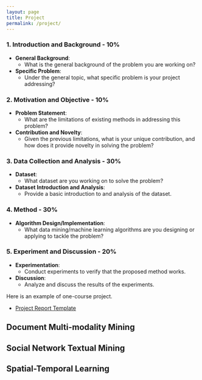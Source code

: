 ```yaml
---
layout: page
title: Project
permalink: /project/
---
```


### 1. Introduction and Background - 10%
- **General Background**: 
  - What is the general background of the problem you are working on?
- **Specific Problem**: 
  - Under the general topic, what specific problem is your project addressing?

### 2. Motivation and Objective - 10%
- **Problem Statement**: 
  - What are the limitations of existing methods in addressing this problem?
- **Contribution and Novelty**: 
  - Given the previous limitations, what is your unique contribution, and how does it provide novelty in solving the problem?

### 3. Data Collection and Analysis - 30%
- **Dataset**: 
  - What dataset are you working on to solve the problem?
- **Dataset Introduction and Analysis**: 
  - Provide a basic introduction to and analysis of the dataset.

### 4. Method - 30%
- **Algorithm Design/Implementation**: 
  - What data mining/machine learning algorithms are you designing or applying to tackle the problem?

### 5. Experiment and Discussion - 20%
- **Experimentation**: 
  - Conduct experiments to verify that the proposed method works.
- **Discussion**: 
  - Analyze and discuss the results of the experiments.

Here is an example of one-course project.
- [Project Report Template](https://ml-graph.github.io/winter-2025/static_files/Federated_Learning_for_Document_Classification.pdf)


## Document Multi-modality Mining


## Social Network Textual Mining


## Spatial-Temporal Learning

